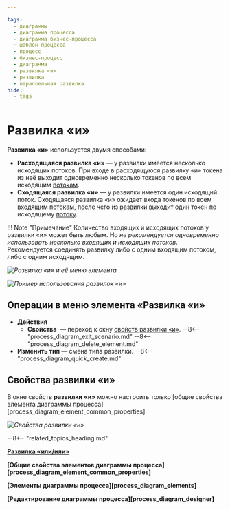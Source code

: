 ```yaml
---

tags:
  - диаграммы
  - диаграмма процесса
  - диаграмма бизнес-процесса
  - шаблон процесса
  - процесс
  - бизнес-процесс
  - диаграмма
  - развилка «и»
  - развилка
  - параллельная развилка
hide:
  - tags
---
```

# Развилка «и»

**Развилка «и»** используется двумя способами:

* **Расходящаяся развилка «и»** — у развилки имеется несколько исходящих потоков. При входе в расходящуюся развилку «и» токена из неё выходит одновременно несколько токенов по всем исходящим [потокам](sequence_flow.md).
* **Сходящаяся развилка «и»** — у развилки имеется один исходящий поток. Сходящаяся развилка «и» ожидает входа токенов по всем входящим потокам, после чего из развилки выходит один токен по исходящему [потоку](sequence_flow.md).

!!! Note "Примечание"
    Количество входящих и исходящих потоков у развилки «и» может быть любым. Но _не рекомендуется одновременно использовать несколько входящих и исходящих потоков_. Рекомендуется соединять развилку либо с одним входящим потоком, либо с одним исходящим.

*![Развилка «и» и её меню элемента](parallel_gateway.png)*

*![Пример использования развилок «и»](parallel_gateway_example.png)*

## Операции в меню элемента «Развилка «и»

- **Действия**
    - **Свойства** <i class="fa-light fa-gear"></i> — переход к окну [свойств развилки «и»](#свойства-развилки-и).
    --8<-- "process_diagram_exit_scenario.md"
    --8<-- "process_diagram_delete_element.md"
- **Изменить тип** — смена типа развилки.
--8<-- "process_diagram_quick_create.md"

## Свойства развилки «и»

В окне свойств **развилки «и»** можно настроить только [общие свойства элемента диаграммы процесса][process_diagram_element_common_properties].

*![Свойства развилки «и»](parallel_gateway_general_properties.png)*

--8<-- "related_topics_heading.md"

**[Развилка «или/или»](exclusive_gateway.md)**

**[Общие свойства элементов диаграммы процесса][process_diagram_element_common_properties]**

**[Элементы диаграммы процесса][process_diagram_elements]**

**[Редактирование диаграммы процесса][process_diagram_designer]**

